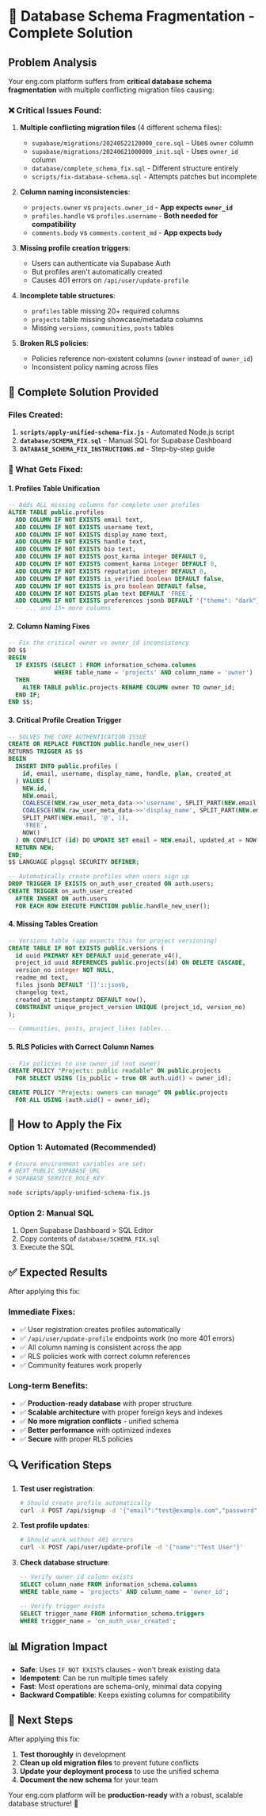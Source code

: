 # 🎯 Database Schema Fragmentation - Complete Solution

## **Problem Analysis**

Your eng.com platform suffers from **critical database schema fragmentation** with multiple conflicting migration files causing:

### **❌ Critical Issues Found:**

1. **Multiple conflicting migration files** (4 different schema files):
   - `supabase/migrations/20240522120000_core.sql` - Uses `owner` column
   - `supabase/migrations/20240621000000_init.sql` - Uses `owner_id` column  
   - `database/complete_schema_fix.sql` - Different structure entirely
   - `scripts/fix-database-schema.sql` - Attempts patches but incomplete

2. **Column naming inconsistencies**:
   - `projects.owner` vs `projects.owner_id` - **App expects `owner_id`**
   - `profiles.handle` vs `profiles.username` - **Both needed for compatibility**
   - `comments.body` vs `comments.content_md` - **App expects `body`**

3. **Missing profile creation triggers**:
   - Users can authenticate via Supabase Auth
   - But profiles aren't automatically created
   - Causes 401 errors on `/api/user/update-profile`

4. **Incomplete table structures**:
   - `profiles` table missing 20+ required columns
   - `projects` table missing showcase/metadata columns
   - Missing `versions`, `communities`, `posts` tables

5. **Broken RLS policies**:
   - Policies reference non-existent columns (`owner` instead of `owner_id`)
   - Inconsistent policy naming across files

## **💊 Complete Solution Provided**

### **Files Created:**

1. **`scripts/apply-unified-schema-fix.js`** - Automated Node.js script
2. **`database/SCHEMA_FIX.sql`** - Manual SQL for Supabase Dashboard
3. **`DATABASE_SCHEMA_FIX_INSTRUCTIONS.md`** - Step-by-step guide

### **🔧 What Gets Fixed:**

#### **1. Profiles Table Unification**
```sql
-- Adds ALL missing columns for complete user profiles
ALTER TABLE public.profiles 
  ADD COLUMN IF NOT EXISTS email text,
  ADD COLUMN IF NOT EXISTS username text,
  ADD COLUMN IF NOT EXISTS display_name text,
  ADD COLUMN IF NOT EXISTS handle text,
  ADD COLUMN IF NOT EXISTS bio text,
  ADD COLUMN IF NOT EXISTS post_karma integer DEFAULT 0,
  ADD COLUMN IF NOT EXISTS comment_karma integer DEFAULT 0,
  ADD COLUMN IF NOT EXISTS reputation integer DEFAULT 0,
  ADD COLUMN IF NOT EXISTS is_verified boolean DEFAULT false,
  ADD COLUMN IF NOT EXISTS is_pro boolean DEFAULT false,
  ADD COLUMN IF NOT EXISTS plan text DEFAULT 'FREE',
  ADD COLUMN IF NOT EXISTS preferences jsonb DEFAULT '{"theme": "dark"}'::jsonb,
  -- ... and 15+ more columns
```

#### **2. Column Naming Fixes**
```sql
-- Fix the critical owner vs owner_id inconsistency
DO $$
BEGIN
  IF EXISTS (SELECT 1 FROM information_schema.columns 
             WHERE table_name = 'projects' AND column_name = 'owner') 
  THEN
    ALTER TABLE public.projects RENAME COLUMN owner TO owner_id;
  END IF;
END $$;
```

#### **3. Critical Profile Creation Trigger**
```sql
-- SOLVES THE CORE AUTHENTICATION ISSUE
CREATE OR REPLACE FUNCTION public.handle_new_user() 
RETURNS TRIGGER AS $$
BEGIN
  INSERT INTO public.profiles (
    id, email, username, display_name, handle, plan, created_at
  ) VALUES (
    NEW.id,
    NEW.email,
    COALESCE(NEW.raw_user_meta_data->>'username', SPLIT_PART(NEW.email, '@', 1)),
    COALESCE(NEW.raw_user_meta_data->>'display_name', SPLIT_PART(NEW.email, '@', 1)),
    SPLIT_PART(NEW.email, '@', 1),
    'FREE',
    NOW()
  ) ON CONFLICT (id) DO UPDATE SET email = NEW.email, updated_at = NOW();
  RETURN NEW;
END;
$$ LANGUAGE plpgsql SECURITY DEFINER;

-- Automatically create profiles when users sign up
DROP TRIGGER IF EXISTS on_auth_user_created ON auth.users;
CREATE TRIGGER on_auth_user_created
  AFTER INSERT ON auth.users
  FOR EACH ROW EXECUTE FUNCTION public.handle_new_user();
```

#### **4. Missing Tables Creation**
```sql
-- Versions table (app expects this for project versioning)
CREATE TABLE IF NOT EXISTS public.versions (
  id uuid PRIMARY KEY DEFAULT uuid_generate_v4(),
  project_id uuid REFERENCES public.projects(id) ON DELETE CASCADE,
  version_no integer NOT NULL,
  readme_md text,
  files jsonb DEFAULT '[]'::jsonb,
  changelog text,
  created_at timestamptz DEFAULT now(),
  CONSTRAINT unique_project_version UNIQUE (project_id, version_no)
);

-- Communities, posts, project_likes tables...
```

#### **5. RLS Policies with Correct Column Names**
```sql
-- Fix policies to use owner_id (not owner)
CREATE POLICY "Projects: public readable" ON public.projects
  FOR SELECT USING (is_public = true OR auth.uid() = owner_id);

CREATE POLICY "Projects: owners can manage" ON public.projects
  FOR ALL USING (auth.uid() = owner_id);
```

## **🚀 How to Apply the Fix**

### **Option 1: Automated (Recommended)**
```bash
# Ensure environment variables are set:
# NEXT_PUBLIC_SUPABASE_URL
# SUPABASE_SERVICE_ROLE_KEY

node scripts/apply-unified-schema-fix.js
```

### **Option 2: Manual SQL**
1. Open Supabase Dashboard > SQL Editor
2. Copy contents of `database/SCHEMA_FIX.sql`
3. Execute the SQL

## **✅ Expected Results**

After applying this fix:

### **Immediate Fixes:**
- ✅ User registration creates profiles automatically
- ✅ `/api/user/update-profile` endpoints work (no more 401 errors)
- ✅ All column naming is consistent across the app
- ✅ RLS policies work with correct column references
- ✅ Community features work properly

### **Long-term Benefits:**
- ✅ **Production-ready database** with proper structure
- ✅ **Scalable architecture** with proper foreign keys and indexes
- ✅ **No more migration conflicts** - unified schema
- ✅ **Better performance** with optimized indexes
- ✅ **Secure** with proper RLS policies

## **🔍 Verification Steps**

1. **Test user registration**:
   ```bash
   # Should create profile automatically
   curl -X POST /api/signup -d '{"email":"test@example.com","password":"test123"}'
   ```

2. **Test profile updates**:
   ```bash
   # Should work without 401 errors
   curl -X POST /api/user/update-profile -d '{"name":"Test User"}'
   ```

3. **Check database structure**:
   ```sql
   -- Verify owner_id column exists
   SELECT column_name FROM information_schema.columns 
   WHERE table_name = 'projects' AND column_name = 'owner_id';
   
   -- Verify trigger exists
   SELECT trigger_name FROM information_schema.triggers 
   WHERE trigger_name = 'on_auth_user_created';
   ```

## **📊 Migration Impact**

- **Safe**: Uses `IF NOT EXISTS` clauses - won't break existing data
- **Idempotent**: Can be run multiple times safely  
- **Fast**: Most operations are schema-only, minimal data copying
- **Backward Compatible**: Keeps existing columns for compatibility

## **🎯 Next Steps**

After applying this fix:

1. **Test thoroughly** in development
2. **Clean up old migration files** to prevent future conflicts
3. **Update your deployment process** to use the unified schema
4. **Document the new schema** for your team

Your eng.com platform will be **production-ready** with a robust, scalable database structure! 🚀